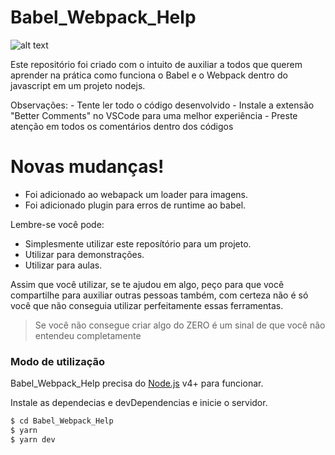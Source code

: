 # Babel_Webpack_Help
![alt text](https://cdn.pensador.com/img/frase/al/be/albert_einstein_se_voce_nao_consegue_explicar_algo_de_m_l3jmmw6.jpg)

Este repositório foi criado com o intuito de auxiliar a todos que querem aprender na prática como funciona o Babel e o Webpack dentro do javascript em um projeto nodejs.

Observações:
    - Tente ler todo o código desenvolvido
    - Instale a extensão "Better Comments" no VSCode para uma melhor experiência
    - Preste atenção em todos os comentários dentro dos códigos

# Novas mudanças!

  - Foi adicionado ao webapack um loader para imagens.
  - Foi adicionado plugin para erros de runtime ao babel.


Lembre-se você pode:
  - Simplesmente utilizar este reposítório para um projeto.
  - Utilizar para demonstrações.
  - Utilizar para aulas.

Assim que você utilizar, se te ajudou em algo, peço para que você compartilhe para auxiliar outras pessoas também, com certeza não é só você que não conseguia utilizar perfeitamente essas ferramentas.

> Se você não consegue criar algo do ZERO é um sinal de que você não entendeu completamente

### Modo de utilização

Babel_Webpack_Help precisa do [Node.js](https://nodejs.org/) v4+ para funcionar.

Instale as dependecias e devDependencias e inicie o servidor.

```sh
$ cd Babel_Webpack_Help
$ yarn
$ yarn dev
```
